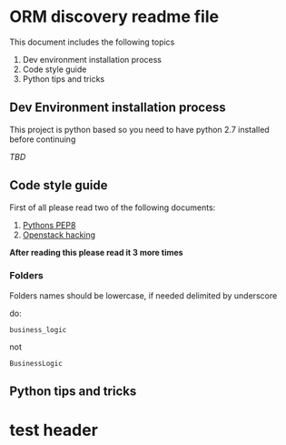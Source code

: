 # ORM discovery readme file

This document includes the following topics
1. Dev environment installation process
1. Code style guide
1. Python tips and tricks


## Dev Environment installation process
This project is python based so you need to have python 2.7 installed before continuing


_TBD_

## Code style guide
First of all please read two of the following documents:
1. [Pythons PEP8](https://www.python.org/dev/peps/pep-0008/)
1. [Openstack hacking](https://docs.openstack.org/hacking/latest/)

__After reading this please read it 3 more times__

### Folders
Folders names should be lowercase, if needed delimited by underscore

do:
```
business_logic
```
not
```
BusinessLogic
```
## Python tips and tricks

# test header
